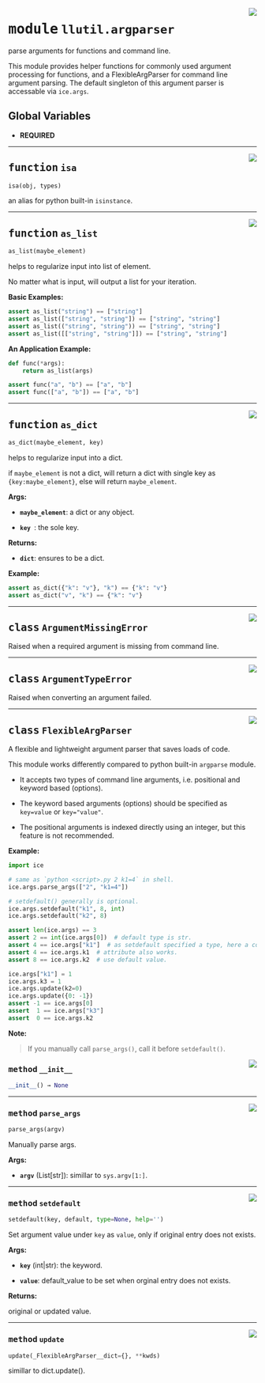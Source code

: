 <!-- markdownlint-disable -->

<a href="https://github.com/tjyuyao/ice-learn/blob/main/ice/llutil/argparser.py#L0"><img align="right" style="float:right;" src="https://img.shields.io/badge/-source-cccccc?style=flat-square"></a>

# <kbd>module</kbd> `llutil.argparser`
parse arguments for functions and command line.


This module provides helper functions for commonly used argument processing for functions, 
and a FlexibleArgParser for command line argument parsing. The default singleton of this
argument parser is accessable via `ice.args`.




**Global Variables**
---------------
- **REQUIRED**

---

<a href="https://github.com/tjyuyao/ice-learn/blob/main/ice/llutil/argparser.py#L12"><img align="right" style="float:right;" src="https://img.shields.io/badge/-source-cccccc?style=flat-square"></a>

## <kbd>function</kbd> `isa`

```python
isa(obj, types)
```

an alias for python built-in `isinstance`.





---

<a href="https://github.com/tjyuyao/ice-learn/blob/main/ice/llutil/argparser.py#L16"><img align="right" style="float:right;" src="https://img.shields.io/badge/-source-cccccc?style=flat-square"></a>

## <kbd>function</kbd> `as_list`

```python
as_list(maybe_element)
```

helps to regularize input into list of element.


No matter what is input, will output a list for your iteration.


**Basic Examples:**


```python
assert as_list("string") == ["string"]
assert as_list(["string", "string"]) == ["string", "string"]
assert as_list(("string", "string")) == ["string", "string"]
assert as_list([["string", "string"]]) == ["string", "string"]
```

**An Application Example:**


```python
def func(*args):
    return as_list(args)

assert func("a", "b") == ["a", "b"]
assert func(["a", "b"]) == ["a", "b"]
```




---

<a href="https://github.com/tjyuyao/ice-learn/blob/main/ice/llutil/argparser.py#L54"><img align="right" style="float:right;" src="https://img.shields.io/badge/-source-cccccc?style=flat-square"></a>

## <kbd>function</kbd> `as_dict`

```python
as_dict(maybe_element, key)
```

helps to regularize input into a dict.


if `maybe_element` is not a dict, will return a dict with single
key as ``{key:maybe_element}``, else will return `maybe_element`.




**Args:**


 - <b>`maybe_element`</b>:  a dict or any object.

 - <b>`key `</b>:  the sole key.




**Returns:**


 - <b>`dict`</b>:  ensures to be a dict.




**Example:**



```python
assert as_dict({"k": "v"}, "k") == {"k": "v"}
assert as_dict("v", "k") == {"k": "v"}
```




---

<a href="https://github.com/tjyuyao/ice-learn/blob/main/ice/llutil/argparser.py#L89"><img align="right" style="float:right;" src="https://img.shields.io/badge/-source-cccccc?style=flat-square"></a>

## <kbd>class</kbd> `ArgumentMissingError`
Raised when a required argument is missing from command line.








---

<a href="https://github.com/tjyuyao/ice-learn/blob/main/ice/llutil/argparser.py#L91"><img align="right" style="float:right;" src="https://img.shields.io/badge/-source-cccccc?style=flat-square"></a>

## <kbd>class</kbd> `ArgumentTypeError`
Raised when converting an argument failed.








---

<a href="https://github.com/tjyuyao/ice-learn/blob/main/ice/llutil/argparser.py#L94"><img align="right" style="float:right;" src="https://img.shields.io/badge/-source-cccccc?style=flat-square"></a>

## <kbd>class</kbd> `FlexibleArgParser`
A flexible and lightweight argument parser that saves loads of code.


This module works differently compared to python built-in `argparse` module.

- It accepts two types of command line arguments, i.e. positional and keyword based (options).

- The keyword based arguments (options) should be specified as ``key=value`` or ``key="value"``.

- The positional arguments is indexed directly using an integer, but this feature is not recommended.




**Example:**



```python
import ice

# same as `python <script>.py 2 k1=4` in shell.
ice.args.parse_args(["2", "k1=4"])

# setdefault() generally is optional.
ice.args.setdefault("k1", 8, int)
ice.args.setdefault("k2", 8)

assert len(ice.args) == 3
assert 2 == int(ice.args[0])  # default type is str.
assert 4 == ice.args["k1"]  # as setdefault specified a type, here a conversion is not needed.
assert 4 == ice.args.k1  # attribute also works.
assert 8 == ice.args.k2  # use default value.

ice.args["k1"] = 1
ice.args.k3 = 1
ice.args.update(k2=0)
ice.args.update({0: -1})
assert -1 == ice.args[0]
assert  1 == ice.args["k3"]
assert  0 == ice.args.k2
```



**Note:**

> If you manually call `parse_args()`, call it before `setdefault()`.




<a href="https://github.com/tjyuyao/ice-learn/blob/main/ice/llutil/argparser.py#L135"><img align="right" style="float:right;" src="https://img.shields.io/badge/-source-cccccc?style=flat-square"></a>

### <kbd>method</kbd> `__init__`

```python
__init__() → None
```










---

<a href="https://github.com/tjyuyao/ice-learn/blob/main/ice/llutil/argparser.py#L138"><img align="right" style="float:right;" src="https://img.shields.io/badge/-source-cccccc?style=flat-square"></a>

### <kbd>method</kbd> `parse_args`

```python
parse_args(argv)
```

Manually parse args.




**Args:**


 - <b>`argv`</b> (List[str]):  simillar to `sys.argv[1:]`.




---

<a href="https://github.com/tjyuyao/ice-learn/blob/main/ice/llutil/argparser.py#L168"><img align="right" style="float:right;" src="https://img.shields.io/badge/-source-cccccc?style=flat-square"></a>

### <kbd>method</kbd> `setdefault`

```python
setdefault(key, default, type=None, help='')
```

Set argument value under `key` as `value`, only if original entry does not exists.




**Args:**


 - <b>`key`</b> (int|str):  the keyword.

 - <b>`value`</b>:  default_value to be set when orginal entry does not exists.




**Returns:**

original or updated value.




---

<a href="https://github.com/tjyuyao/ice-learn/blob/main/ice/llutil/argparser.py#L201"><img align="right" style="float:right;" src="https://img.shields.io/badge/-source-cccccc?style=flat-square"></a>

### <kbd>method</kbd> `update`

```python
update(_FlexibleArgParser__dict={}, **kwds)
```

simillar to dict.update().





